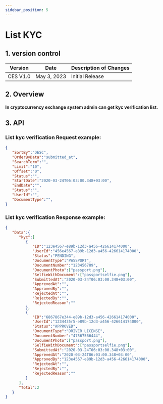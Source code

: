 ```yaml
---
sidebar_position: 5
---
```


# List KYC

## 1. version control

| Version  | Date        | Description of Changes |
| -------- | ----------- | ---------------------- |
| CES V1.0 | May 3, 2023 | Initial Release        |

## 2. Overview

#### In cryptocurrency exchange system admin can get kyc verification list.


## 3. API

### List kyc verification Request example:

```json
{
   "SortBy":"DESC",
   "OrderByData":"submitted_at",
   "SearchTerm":"",
   "Limit":"10",
   "Offset":"0",
   "Status":"",
   "StartDate":"2020-03-24T06:03:00.348+03:00",
   "EndDate":"",
   "Status":"",
   "UserId":"",
   "DocumentType":"",
}
```

### List kyc verification Response example:

```json
{
   "Data":{
      "kyc":[
         {
            "ID":"123e4567-e89b-12d3-a456-426614174000",
            "UserId":"456e4567-e89b-12d3-a456-426614174000",
            "Status":"PENDING",
            "DocumentType":"PASSPORT",
            "DocumentNumber":"123456789",
            "DocumentPhoto":["passport.png"],
            "SelfieWithDocument":["passportselfie.png"],
            "SubmittedAt":"2020-03-24T06:03:00.348+03:00",
            "ApprevedAt":"",
            "ApprovedBy":"",
            "RejectedAt":"",
            "RejectedBy":"",
            "RejectedReason":""
         },
         {
            "ID":"6867867e344-e89b-12d3-a456-426614174000",
            "UserId":"1234435r5-e89b-12d3-a456-426614174000",
            "Status":"APPROVED",
            "DocumentType":"DRIVER_LICENSE",
            "DocumentNumber":"47567566444",
            "DocumentPhoto":["passport.png"],
            "SelfieWithDocument":["passportselfie.png"],
            "SubmittedAt":"2020-03-24T06:03:00.348+03:00",
            "ApprevedAt":"2020-03-24T06:03:00.348+03:00",
            "ApprovedBy":"123e4567-e89b-12d3-a456-426614174000",
            "RejectedAt":"",
            "RejectedBy":"",
            "RejectedReason":""
         }
      ],
      "Total":2
   }
}

```
